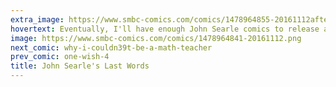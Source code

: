 ```yaml
---
extra_image: https://www.smbc-comics.com/comics/1478964855-20161112after.png
hovertext: Eventually, I'll have enough John Searle comics to release a collection.
image: https://www.smbc-comics.com/comics/1478964841-20161112.png
next_comic: why-i-couldn39t-be-a-math-teacher
prev_comic: one-wish-4
title: John Searle's Last Words
---
```


